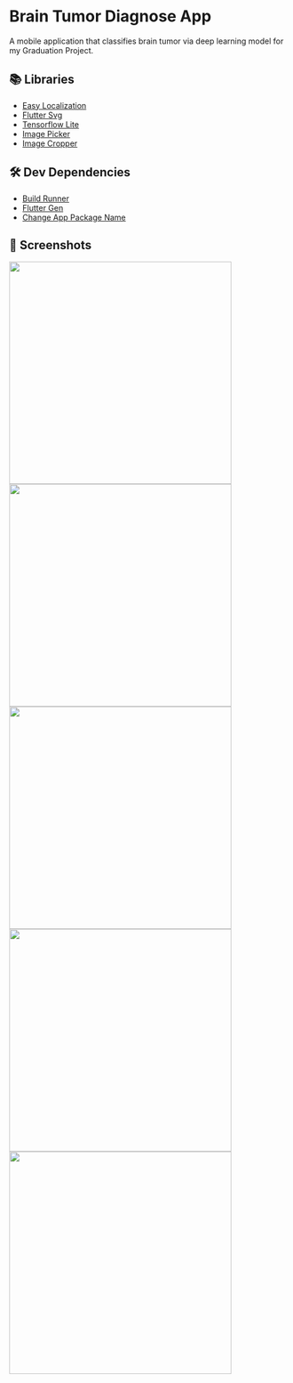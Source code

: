 # Brain Tumor Diagnose App

A mobile application that classifies brain tumor via
deep learning model for my Graduation Project.

## 📚 Libraries
- <a href="https://pub.dev/packages/easy_localization">Easy Localization</a>
- <a href="https://pub.dev/packages/flutter_svg">Flutter Svg</a>
- <a href="https://pub.dev/packages/tflite">Tensorflow Lite</a>
- <a href="https://pub.dev/packages/image_picker">Image Picker</a>
- <a href="https://pub.dev/packages/image_cropper">Image Cropper</a>

## 🛠 Dev Dependencies
- <a href="https://pub.dev/packages/build_runner">Build Runner</a>
- <a href="https://pub.dev/packages/flutter_gen">Flutter Gen</a>
- <a href="https://pub.dev/packages/change_app_package_name">Change App Package Name</a>

## 📸 Screenshots
<img src="https://i.hizliresim.com/ks9i33g.png" height="400"/>
<img src="https://i.hizliresim.com/81xtwdm.png" height="400"/>
<img src="https://i.hizliresim.com/nlwhy1f.png" height="400"/>
<img src="https://i.hizliresim.com/6kl11ta.png" height="400"/>
<img src="https://i.hizliresim.com/c0t0o5i.png" height="400"/>
